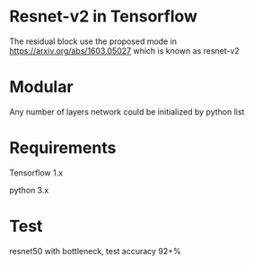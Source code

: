 # Resnet-v2 in Tensorflow
The residual block use the proposed mode in https://arxiv.org/abs/1603.05027  which is known as resnet-v2

# Modular
Any number of layers network  could be initialized by python list

# Requirements
Tensorflow 1.x

python 3.x

# Test 
resnet50 with bottleneck, test accuracy 92+%



